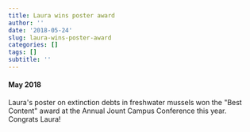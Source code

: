 ```yaml
---
title: Laura wins poster award
author: ''
date: '2018-05-24'
slug: laura-wins-poster-award
categories: []
tags: []
subtitle: ''
---
```


#### May 2018
Laura's poster on extinction debts in freshwater mussels won the "Best Content" award at the Annual Jount Campus Conference this year. Congrats Laura!